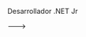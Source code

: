 Desarrollador .NET Jr
<!--- 
- 👋 Soy Christian Ricardo Villeda @ChristianRVM. 
- 👀 Soy ISC y me enfoco al desarrollo de software, especialmente utilizado las herramientas de .NET y .NET Core.
<!---- 🌱 Me gusta aprender un poco de todo, como desarrollo Web con: PHP, Node.js, Js, Laravel, Symphony. Movil: Flutter, Xamarin, Android y React Native entre muchas otras cosas. --->
<!---
- 📫 Para contactarme puede usar el formulario de mi sitio personal: https://crvmdev.net/#contact 


<!---
ChristianRVM/ChristianRVM is a ✨ special ✨ repository because its `README.md` (this file) appears on your GitHub profile.
You can click the Preview link to take a look at your changes.
--->
--->
